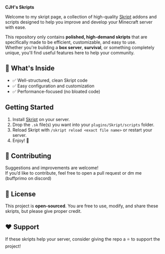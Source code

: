 **CJH's Skripts**

Welcome to my skript page, a collection of high-quality [Skript](https://skriptlang.github.io/Skript/) addons and scripts designed to help you improve and develop your Minecraft server with ease.  

This repository only contains **polished, high-demand skripts** that are specifically made to be efficient, customizable, and easy to use.  
Whether you're building a **box server**, **survival**, or something completely unique, you'll find useful features here to help your community.  

## 📂 What's Inside
- ✅ Well-structured, clean Skript code  
- ✅ Easy configuration and customization  
- ✅ Performance-focused (no bloated code)

## Getting Started
1. Install [Skript](https://github.com/SkriptLang/Skript) on your server.  
2. Drop the `.sk` file(s) you want into your `plugins/Skript/scripts` folder.  
3. Reload Skript with `/skript reload <exact file name>` or restart your server.  
4. Enjoy! 🎉  

## 🤝 Contributing
Suggestions and improvements are welcome!  
If you’d like to contribute, feel free to open a pull request or dm me (buffprimo on discord)

## 📜 License
This project is **open-sourced**. You are free to use, modify, and share these skripts, but please give proper credit.  

## ❤️ Support
If these skripts help your server, consider giving the repo a ⭐ to support the project!  

